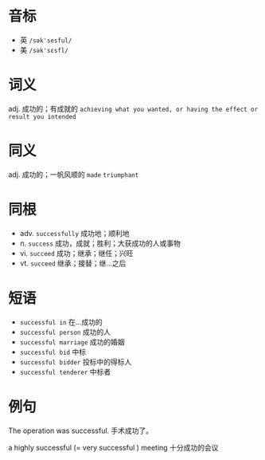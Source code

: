 # 音标

- 英 `/sək'sesful/`
- 美 `/sək'sɛsfl/`

# 词义

adj. 成功的；有成就的
`achieving what you wanted, or having the effect or result you intended`

# 同义

adj. 成功的；一帆风顺的
`made` `triumphant`

# 同根

- adv. `successfully` 成功地；顺利地
- n. `success` 成功，成就；胜利；大获成功的人或事物
- vi. `succeed` 成功；继承；继任；兴旺
- vt. `succeed` 继承；接替；继…之后

# 短语

- `successful in` 在…成功的
- `successful person` 成功的人
- `successful marriage` 成功的婚姻
- `successful bid` 中标
- `successful bidder` 投标中的得标人
- `successful tenderer` 中标者

# 例句

The operation was successful.
手术成功了。

a highly successful (= very successful ) meeting
十分成功的会议


